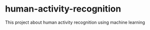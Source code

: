 # human-activity-recognition
This project about human activity recognition using machine learning   
